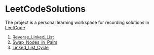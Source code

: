 # LeetCodeSolutions

The project is a personal learning workspace for recording solutions in [LeetCode](https://leetcode-cn.com/).

1. [Reverse_Linked_List](https://leetcode-cn.com/problems/reverse-linked-list/)
2. [Swap_Nodes_in_Pairs](code-cn.com/problems/swap-nodes-in-pairs/)
3. [Linked_List_Cycle](https://leetcode-cn.com/problems/linked-list-cycle/)